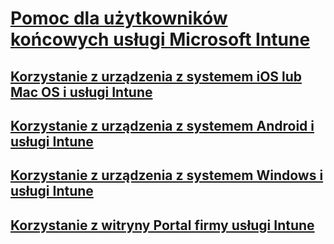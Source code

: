# [Pomoc dla użytkowników końcowych usługi Microsoft Intune]()
## [Korzystanie z urządzenia z systemem iOS lub Mac OS i usługi Intune](using-your-ios-or-mac-os-x-device-with-intune.md)
## [Korzystanie z urządzenia z systemem Android i usługi Intune](using-your-android-device-with-intune.md)
## [Korzystanie z urządzenia z systemem Windows i usługi Intune](using-your-windows-device-with-intune.md)
## [Korzystanie z witryny Portal firmy usługi Intune](using-the-intune-company-portal-website.md)


<!--HONumber=Jun16_HO4-->



